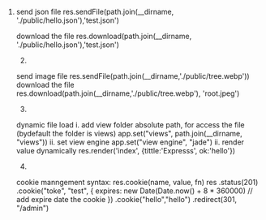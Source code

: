  1.
    send json file
        res.sendFile(path.join(__dirname, './public/hello.json'),'test.json')
    
    download the file
        res.download(path.join(__dirname, './public/hello.json'),'test.json')

    2.
    send image file
        res.sendFile(path.join(__dirname,'./public/tree.webp'))
    download the file
        res.download(path.join(__dirname,'./public/tree.webp'), 'root.jpeg')

    3.
    dynamic file load
        i. add view folder absolute path, for access the file (bydefault the folder is views)
            app.set("views", path.join(__dirname, "views"))
        ii. set view engine
            app.set("view engine", "jade")
        ii. render value dynamically
            res.render('index', {tittle:'Expresss', ok:'hello'})

    4.
    cookie manngement
        syntax: res.cookie(name, value, fn)
            res
            .status(201)
            .cookie("toke", "test", {
                expires: new Date(Date.now() + 8 * 360000) // add expire date the cookie
            })
            .cookie("hello","hello")
            .redirect(301, "/admin")